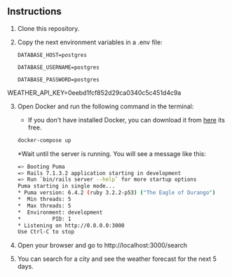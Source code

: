 ## Instructions

1. Clone this repository.
2. Copy the next environment variables in a .env file:

   `DATABASE_HOST=postgres`

   `DATABASE_USERNAME=postgres`

   `DATABASE_PASSWORD=postgres`

WEATHER_API_KEY=0eebd1fcf852d29ca0340c5c451d4c9a

3. Open Docker and run the following command in the terminal:
    * If you don't have installed Docker, you can download it from [here](https://www.docker.com/products/docker-desktop) its free.

   ```bash
   docker-compose up
   ```
   *Wait until the server is running. You will see a message like this:

   ```bash
   => Booting Puma
   => Rails 7.1.3.2 application starting in development
   => Run `bin/rails server --help` for more startup options
   Puma starting in single mode...
   * Puma version: 6.4.2 (ruby 3.2.2-p53) ("The Eagle of Durango")
   *  Min threads: 5
   *  Max threads: 5
   *  Environment: development
   *          PID: 1
   * Listening on http://0.0.0.0:3000
   Use Ctrl-C to stop
   ```
   
4. Open your browser and go to http://localhost:3000/search
5. You can search for a city and see the weather forecast for the next 5 days.

